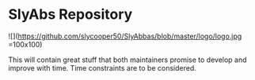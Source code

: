 # SlyAbs Repository


![](https://github.com/slycooper50/SlyAbbas/blob/master/logo/logo.jpg =100x100)

This will contain great stuff that both maintainers promise to develop and improve with time.
Time constraints are to be considered.
